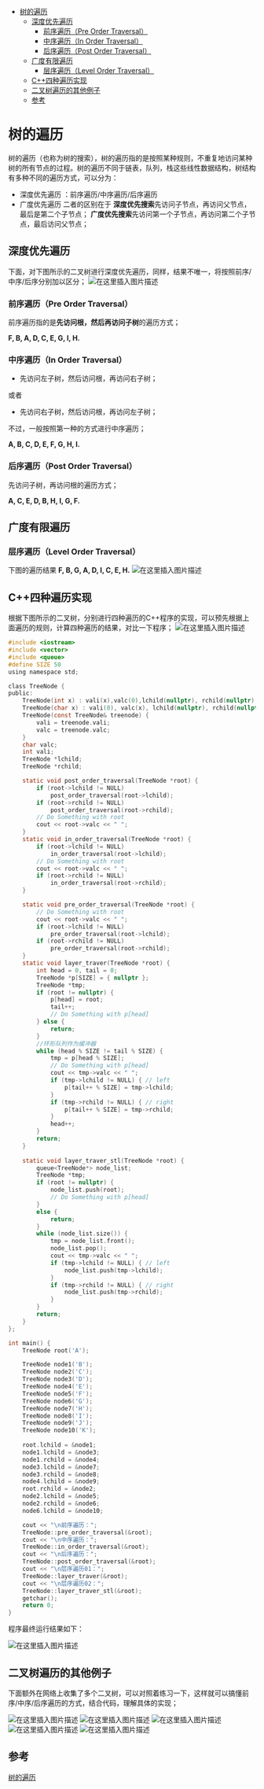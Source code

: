 ﻿---
layout: post
tags: [数据结构]
comments: true
---
<!-- TOC -->
- [树的遍历](#树的遍历)
    - [深度优先遍历](#深度优先遍历)
        - [前序遍历（Pre Order Traversal）](#前序遍历pre-order-traversal)
        - [中序遍历（In Order Traversal）](#中序遍历in-order-traversal)
        - [后序遍历（Post Order Traversal）](#后序遍历post-order-traversal)
    - [广度有限遍历](#广度有限遍历)
        - [层序遍历（Level Order Traversal）](#层序遍历level-order-traversal)
    - [C++四种遍历实现](#c四种遍历实现)
    - [二叉树遍历的其他例子](#二叉树遍历的其他例子)
    - [参考](#参考)
<!-- /TOC -->

# 树的遍历
树的遍历（也称为树的搜索），树的遍历指的是按照某种规则，不重复地访问某种树的所有节点的过程。树的遍历不同于链表，队列，栈这些线性数据结构，树结构有多种不同的遍历方式，可以分为：
- 深度优先遍历 ：前序遍历/中序遍历/后序遍历
- 广度优先遍历
二者的区别在于
**深度优先搜索**先访问子节点，再访问父节点，最后是第二个子节点；
**广度优先搜索**先访问第一个子节点，再访问第二个子节点，最后访问父节点；
## 深度优先遍历
下面，对下图所示的二叉树进行深度优先遍历，同样，结果不唯一，将按照前序/中序/后序分别加以区分；
![在这里插入图片描述](https://img-blog.csdnimg.cn/20190713213042278.png?x-oss-process=image/watermark,type_ZmFuZ3poZW5naGVpdGk,shadow_10,text_aHR0cHM6Ly9ibG9nLmNzZG4ubmV0L3UwMTA2MzIxNjU=,size_16,color_FFFFFF,t_70)
### 前序遍历（Pre Order Traversal）
前序遍历指的是**先访问根，然后再访问子树**的遍历方式；

**F, B, A, D, C, E, G, I, H.**

### 中序遍历（In Order Traversal）

- 先访问左子树，然后访问根，再访问右子树；

或者

- 先访问右子树，然后访问根，再访问左子树；

不过，一般按照第一种的方式进行中序遍历；

**A, B, C, D, E, F, G, H, I.**

### 后序遍历（Post Order Traversal）
先访问子树，再访问根的遍历方式；

**A, C, E, D, B, H, I, G, F.**


## 广度有限遍历

### 层序遍历（Level Order Traversal）
下图的遍历结果 **F, B, G, A, D, I, C, E, H.**
![在这里插入图片描述](https://img-blog.csdnimg.cn/20190713212832538.png?x-oss-process=image/watermark,type_ZmFuZ3poZW5naGVpdGk,shadow_10,text_aHR0cHM6Ly9ibG9nLmNzZG4ubmV0L3UwMTA2MzIxNjU=,size_16,color_FFFFFF,t_70)
## C++四种遍历实现
根据下图所示的二叉树，分别进行四种遍历的C++程序的实现，可以预先根据上面遍历的规则，计算四种遍历的结果，对比一下程序；
![在这里插入图片描述](https://img-blog.csdnimg.cn/20190713172206461.png?x-oss-process=image/watermark,type_ZmFuZ3poZW5naGVpdGk,shadow_10,text_aHR0cHM6Ly9ibG9nLmNzZG4ubmV0L3UwMTA2MzIxNjU=,size_16,color_FFFFFF,t_70)
```c
#include <iostream>
#include <vector>
#include <queue>
#define SIZE 50
using namespace std;

class TreeNode {
public:
	TreeNode(int x) : vali(x),valc(0),lchild(nullptr), rchild(nullptr) {}
	TreeNode(char x) : vali(0), valc(x), lchild(nullptr), rchild(nullptr) {}
	TreeNode(const TreeNode& treenode) {
		vali = treenode.vali;
		valc = treenode.valc;
	}
	char valc;
	int vali;
	TreeNode *lchild;
	TreeNode *rchild;

	static void post_order_traversal(TreeNode *root) {
		if (root->lchild != NULL)
			post_order_traversal(root->lchild);
		if (root->rchild != NULL)
			post_order_traversal(root->rchild);
		// Do Something with root
		cout << root->valc << " ";
	}
	static void in_order_traversal(TreeNode *root) {
		if (root->lchild != NULL)
			in_order_traversal(root->lchild);
		// Do Something with root
		cout << root->valc << " ";
		if (root->rchild != NULL)
			in_order_traversal(root->rchild);
	}

	static void pre_order_traversal(TreeNode *root) {
		// Do Something with root
		cout << root->valc << " ";
		if (root->lchild != NULL)
			pre_order_traversal(root->lchild);
		if (root->rchild != NULL)
			pre_order_traversal(root->rchild);
	}
	static void layer_traver(TreeNode *root) {
		int head = 0, tail = 0;
		TreeNode *p[SIZE] = { nullptr };
		TreeNode *tmp;
		if (root != nullptr) {
			p[head] = root;
			tail++;
			// Do Something with p[head]			
		} else {
			return;
		}
		//环形队列作为缓冲器
		while (head % SIZE != tail % SIZE) {			
			tmp = p[head % SIZE];
			// Do Something with p[head]			
			cout << tmp->valc << " ";
			if (tmp->lchild != NULL) { // left
				p[tail++ % SIZE] = tmp->lchild;				
			}
			if (tmp->rchild != NULL) { // right
				p[tail++ % SIZE] = tmp->rchild;				
			}
			head++;
		}
		return;
	}	
	
	static void layer_traver_stl(TreeNode *root) {
		queue<TreeNode*> node_list;
		TreeNode *tmp;
		if (root != nullptr) {
			node_list.push(root);
			// Do Something with p[head]			
		}
		else {
			return;
		}
		while (node_list.size()) {		
			tmp = node_list.front();
			node_list.pop();
			cout << tmp->valc << " ";
			if (tmp->lchild != NULL) { // left
				node_list.push(tmp->lchild);
			}
			if (tmp->rchild != NULL) { // right
				node_list.push(tmp->rchild);
			}
		}
		return;
	}
};

int main() {
	TreeNode root('A');

	TreeNode node1('B');
	TreeNode node2('C');
	TreeNode node3('D');
	TreeNode node4('E');
	TreeNode node5('F');
	TreeNode node6('G');
	TreeNode node7('H');
	TreeNode node8('I');
	TreeNode node9('J');
	TreeNode node10('K');
	
	root.lchild = &node1;
	node1.lchild = &node3;
	node1.rchild = &node4;
	node3.lchild = &node7;
	node3.rchild = &node8;
	node4.lchild = &node9;
	root.rchild = &node2;
	node2.lchild = &node5;
	node2.rchild = &node6;
	node6.lchild = &node10;

	cout << "\n前序遍历：";
	TreeNode::pre_order_traversal(&root);
	cout << "\n中序遍历：";
	TreeNode::in_order_traversal(&root);
	cout << "\n后序遍历：";
	TreeNode::post_order_traversal(&root);
	cout << "\n层序遍历01：";
	TreeNode::layer_traver(&root);
	cout << "\n层序遍历02：";
	TreeNode::layer_traver_stl(&root);
	getchar();
	return 0;
}
```
程序最终运行结果如下：

![在这里插入图片描述](https://img-blog.csdnimg.cn/20190715154418922.png)

## 二叉树遍历的其他例子
下面额外在网络上收集了多个二叉树，可以对照着练习一下，这样就可以搞懂前序/中序/后序遍历的方式，结合代码，理解具体的实现；

![在这里插入图片描述](https://img-blog.csdnimg.cn/20190713172229369.png?x-oss-process=image/watermark,type_ZmFuZ3poZW5naGVpdGk,shadow_10,text_aHR0cHM6Ly9ibG9nLmNzZG4ubmV0L3UwMTA2MzIxNjU=,size_16,color_FFFFFF,t_70)
![在这里插入图片描述](https://img-blog.csdnimg.cn/20190713172239760.jpg?x-oss-process=image/watermark,type_ZmFuZ3poZW5naGVpdGk,shadow_10,text_aHR0cHM6Ly9ibG9nLmNzZG4ubmV0L3UwMTA2MzIxNjU=,size_16,color_FFFFFF,t_70)
![在这里插入图片描述](https://img-blog.csdnimg.cn/20190713172256669.png?x-oss-process=image/watermark,type_ZmFuZ3poZW5naGVpdGk,shadow_10,text_aHR0cHM6Ly9ibG9nLmNzZG4ubmV0L3UwMTA2MzIxNjU=,size_16,color_FFFFFF,t_70)
![在这里插入图片描述](https://img-blog.csdnimg.cn/20190713172306134.jpg)
![在这里插入图片描述](https://img-blog.csdnimg.cn/20190713172323933.png?x-oss-process=image/watermark,type_ZmFuZ3poZW5naGVpdGk,shadow_10,text_aHR0cHM6Ly9ibG9nLmNzZG4ubmV0L3UwMTA2MzIxNjU=,size_16,color_FFFFFF,t_70)
## 参考

[树的遍历](https://zh.wikipedia.org/wiki/%E6%A0%91%E7%9A%84%E9%81%8D%E5%8E%86)

